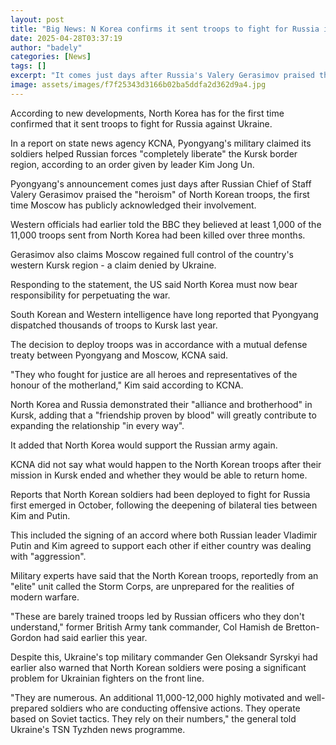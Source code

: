 ```yaml
---
layout: post
title: "Big News: N Korea confirms it sent troops to fight for Russia in Ukraine war"
date: 2025-04-28T03:37:19
author: "badely"
categories: [News]
tags: []
excerpt: "It comes just days after Russia's Valery Gerasimov praised the 'heroism' of North Korean troops."
image: assets/images/f7f25343d3166b02ba5ddfa2d362d9a4.jpg
---
```


According to new developments, North Korea has for the first time confirmed that it sent troops to fight for Russia against Ukraine. 

In a report on state news agency KCNA, Pyongyang's military claimed its soldiers helped Russian forces "completely liberate" the Kursk border region, according to an order given by leader Kim Jong Un.

Pyongyang's announcement comes just days after Russian Chief of Staff Valery Gerasimov praised the "heroism" of North Korean troops, the first time Moscow has publicly acknowledged their involvement.

Western officials had earlier told the BBC they believed at least 1,000 of the 11,000 troops sent from North Korea had been killed over three months. 

Gerasimov also claims Moscow regained full control of the country's western Kursk region - a claim denied by Ukraine.

Responding to the statement, the US said North Korea must now bear responsibility for perpetuating the war. 

South Korean and Western intelligence have long reported that Pyongyang dispatched thousands of troops to Kursk last year. 

The decision to deploy troops was in accordance with a mutual defense treaty between Pyongyang and Moscow, KCNA said.

"They who fought for justice are all heroes and representatives of the honour of the motherland," Kim said according to KCNA.

North Korea and Russia demonstrated their "alliance and brotherhood" in Kursk, adding that a "friendship proven by blood" will greatly contribute to expanding the relationship "in every way".

It added that North Korea would support the Russian army again.

KCNA did not say what would happen to the North Korean troops after their mission in Kursk ended and whether they would be able to return home.

Reports that North Korean soldiers had been deployed to fight for Russia first emerged in October, following the deepening of bilateral ties between Kim and Putin. 

This included the signing of an accord where both Russian leader Vladimir Putin and Kim agreed to support each other if either country was dealing with "aggression". 

Military experts have said that the North Korean troops, reportedly from an "elite" unit called the Storm Corps, are unprepared for the realities of modern warfare.

"These are barely trained troops led by Russian officers who they don't understand," former British Army tank commander, Col Hamish de Bretton-Gordon had said earlier this year.

Despite this, Ukraine's top military commander Gen Oleksandr Syrskyi had earlier also warned that North Korean soldiers were posing a significant problem for Ukrainian fighters on the front line.

"They are numerous. An additional 11,000-12,000 highly motivated and well-prepared soldiers who are conducting offensive actions. They operate based on Soviet tactics. They rely on their numbers," the general told Ukraine's TSN Tyzhden news programme.

